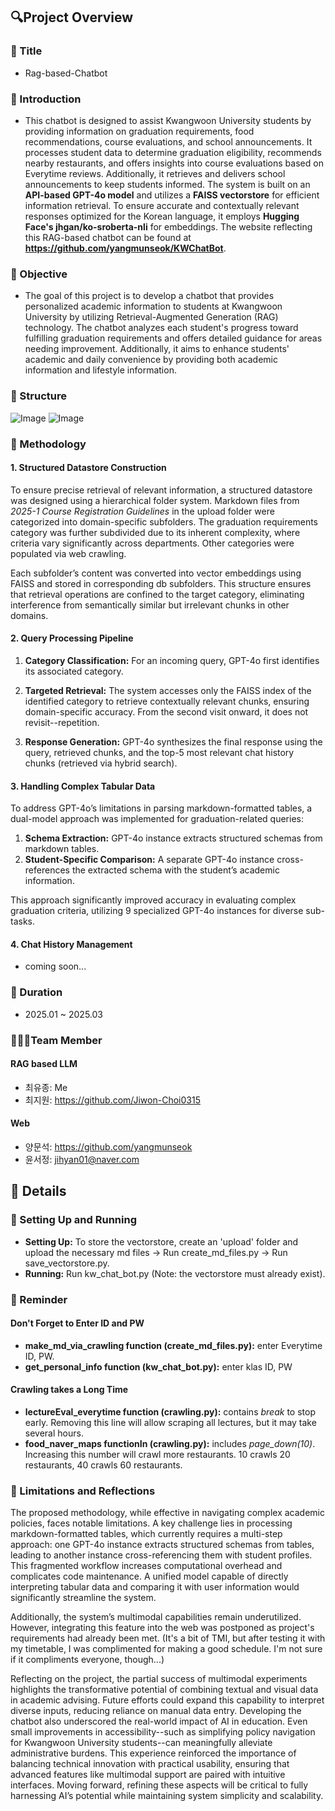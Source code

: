 ## 🔍Project Overview

### 📌 Title
- Rag-based-Chatbot


### 📌 Introduction
- This chatbot is designed to assist Kwangwoon University students by providing information on graduation requirements, food recommendations, course evaluations, and school announcements. It processes student data to determine graduation eligibility, recommends nearby restaurants, and offers insights into course evaluations based on Everytime reviews. Additionally, it retrieves and delivers school announcements to keep students informed. The system is built on an **API-based GPT-4o model** and utilizes a **FAISS vectorstore** for efficient information retrieval. To ensure accurate and contextually relevant responses optimized for the Korean language, it employs **Hugging Face's jhgan/ko-sroberta-nli** for embeddings. The website reflecting this RAG-based chatbot can be found at **https://github.com/yangmunseok/KWChatBot**.


### 📌 Objective
- The goal of this project is to develop a chatbot that provides personalized academic information to students at Kwangwoon University by utilizing Retrieval-Augmented Generation (RAG) technology. The chatbot analyzes each student's progress toward fulfilling graduation requirements and offers detailed guidance for areas needing improvement. Additionally, it aims to enhance students' academic and daily convenience by providing both academic information and lifestyle information.


### 📌 Structure
![Image](https://github.com/user-attachments/assets/9f1b6372-eb7f-4e88-b16c-e157e98c4855)
![Image](https://github.com/user-attachments/assets/7c43a3da-a7e4-41ed-b13f-9253739a1594)


### 📌 Methodology
#### 1. Structured Datastore Construction
To ensure precise retrieval of relevant information, a structured datastore was designed using a hierarchical folder system. Markdown files from _2025-1 Course Registration Guidelines_ in the upload folder were categorized into domain-specific subfolders. The graduation requirements category was further subdivided due to its inherent complexity, where criteria vary significantly across departments. Other categories were populated via web crawling.

Each subfolder’s content was converted into vector embeddings using FAISS and stored in corresponding db subfolders. This structure ensures that retrieval operations are confined to the target category, eliminating interference from semantically similar but irrelevant chunks in other domains.

#### 2. Query Processing Pipeline
1) **Category Classification:** For an incoming query, GPT-4o first identifies its associated category.

2) **Targeted Retrieval:** The system accesses only the FAISS index of the identified category to retrieve contextually relevant chunks, ensuring domain-specific accuracy. From the second visit onward, it does not revisit--repetition.

3) **Response Generation:** GPT-4o synthesizes the final response using the query, retrieved chunks, and the top-5 most relevant chat history chunks (retrieved via hybrid search).

#### 3. Handling Complex Tabular Data
To address GPT-4o’s limitations in parsing markdown-formatted tables, a dual-model approach was implemented for graduation-related queries:

1) **Schema Extraction:** GPT-4o instance extracts structured schemas from markdown tables.
2) **Student-Specific Comparison:** A separate GPT-4o instance cross-references the extracted schema with the student’s academic information.

This approach significantly improved accuracy in evaluating complex graduation criteria, utilizing 9 specialized GPT-4o instances for diverse sub-tasks.

#### 4. Chat History Management
- coming soon...


### 📌 Duration
- 2025.01 ~ 2025.03


### 🧑‍🤝‍🧑Team Member
#### RAG based LLM
- 최유종: Me
- 최지원: https://github.com/Jiwon-Choi0315

#### Web
- 양문석: https://github.com/yangmunseok
- 윤서정: jihyan01@naver.com


## 📝 Details

### 📌 Setting Up and Running
- **Setting Up:** To store the vectorstore, create an 'upload' folder and upload the necessary md files -> Run create_md_files.py -> Run save_vectorstore.py.
- **Running:** Run kw_chat_bot.py  (Note: the vectorstore must already exist). 

### 📌 Reminder
#### Don't Forget to Enter ID and PW
- **make_md_via_crawling function (create_md_files.py):** enter Everytime ID, PW. 
- **get_personal_info function (kw_chat_bot.py):** enter klas ID, PW

#### Crawling takes a Long Time
- **lectureEval_everytime function (crawling.py):** contains _break_ to stop early. Removing this line will allow scraping all lectures, but it may take several hours.
- **food_naver_maps functionIn (crawling.py):** includes _page_down(10)_. Increasing this number will crawl more restaurants. 10 crawls 20 restaurants, 40 crawls 60 restaurants.

### 📌 Limitations and Reflections
The proposed methodology, while effective in navigating complex academic policies, faces notable limitations. A key challenge lies in processing markdown-formatted tables, which currently requires a multi-step approach: one GPT-4o instance extracts structured schemas from tables, leading to another instance cross-referencing them with student profiles. This fragmented workflow increases computational overhead and complicates code maintenance. A unified model capable of directly interpreting tabular data and comparing it with user information would significantly streamline the system. 

Additionally, the system’s multimodal capabilities remain underutilized. However, integrating this feature into the web was postponed as project's requirements had already been met. (It's a bit of TMI, but after testing it with my timetable, I was complimented for making a good schedule. I'm not sure if it compliments everyone, though...)

Reflecting on the project, the partial success of multimodal experiments highlights the transformative potential of combining textual and visual data in academic advising. Future efforts could expand this capability to interpret diverse inputs, reducing reliance on manual data entry. Developing the chatbot also underscored the real-world impact of AI in education. Even small improvements in accessibility--such as simplifying policy navigation for Kwangwoon University students--can meaningfully alleviate administrative burdens. This experience reinforced the importance of balancing technical innovation with practical usability, ensuring that advanced features like multimodal support are paired with intuitive interfaces. Moving forward, refining these aspects will be critical to fully harnessing AI’s potential while maintaining system simplicity and scalability.

